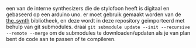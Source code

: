 een van de interne synthesizers die de stylofoon heeft is digitaal en gebaseerd
op een arduino uno. er moet gebruik gemaakt worden van de
[the\_synth](https://github.com/dzlonline/the_synth) bibliotheek, en deze wordt
in deze repository geimporteerd met behulp van git submodules. draai `git
submodule update --init --recursive --remote --merge` om de submodules te
downloaden/updaten als je van plan bent de code aan te passen of te compileren.

